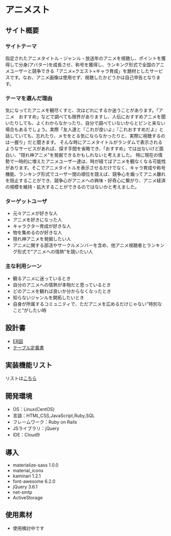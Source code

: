 
# アニメスト

## サイト概要
### サイトテーマ
指定されたアニメタイトル・ジャンル・放送年のアニメを視聴し、ポイントを獲得して分身(アバター)を成長させ、称号を獲得し、ランキング形式で全国のアニメユーザーと競争できる「アニメ×クエスト×キャラ育成」を題材としたサービスです。なお、アニメ画像は使用せず、視聴したかどうかは自己申告となります。

### テーマを選んだ理由
気になってたアニメを観尽くすと、次はどれにするか迷うことがあります。「アニメ　おすすめ」などで調べても限界がありますし、人伝におすすめアニメを聞いたりしても、よくわからなかったり、自分で調べていないからとピンと来ない場合もあるでしょう。実際「友人達と『これが良いよ』『これおすすめだよ』と話していても、忘れたり、メモをとる気にならなかったりと、実際に視聴するのは一握り」だと聞きます。
そんな時にアニメタイトルがランダムで表示されるようなサービスがあれば、探す手間を省略でき、「おすすめ」では出ないけど面白い、"隠れ神アニメ"を発掘できるかもしれないと考えました。
特に現在の情勢で一時的に増えたアニメユーザー達は、時が経てばアニメを観なくなる可能性があります。そこでアニメタイトルを表示させるだけでなく、キャラ育成や称号機能、ランキング形式でユーザー間の順位を競えば、競争心を煽ってアニメ離れを阻止することができ、競争心がアニメへの興味・好奇心に繋がり、アニメ経済の規模を維持・拡大することができるのではないかと考えました。

### ターゲットユーザ

- 元々アニメが好きな人
- アニメを好きになった人
- キャラクター育成が好きな人
- 物を集めるのが好きな人
- 隠れ神アニメを発掘したい人
- アニメに関する部活やサークルメンバーを含め、他アニメ視聴者とランキング形式で"アニメへの情熱"を競いたい人

### 主な利用シーン

- 観るアニメに迷っているとき
- 自分のアニメへの情熱が本物だと思っているとき
- どのアニメを観れば良いか分からなくなったとき
- 知らないジャンルを開拓したいとき
- 自身が所属するコミュニティで、ただアニメを広めるだけじゃない"特別なこと"がしたい時

## 設計書
- [ER図](https://drive.google.com/file/d/1XReU3uYpgOhbVjkJaQ22HAqj0AdDeAcJ/view?usp=sharing)
- [テーブル定義書](https://docs.google.com/spreadsheets/d/1AmsZ1yJPB7EGjiZuibkxRuHIPlZZqPTcp-N1T93vY6w/edit?usp=sharing)

## 実装機能リスト
リストは[こちら](https://docs.google.com/spreadsheets/d/1ui7cRQsYLrmJbussVq6b6Je69bkcSeMT1m5BW7IoXXw/edit?usp=sharing)

## 開発環境
- OS：Linux(CentOS)
- 言語：HTML,CSS,JavaScript,Ruby,SQL
- フレームワーク：Ruby on Rails
- JSライブラリ：jQuery
- IDE：Cloud9

## 導入
- materialize-sass 1.0.0
- material_icons
- kaminari 1.2.1
- font-awesome 6.2.0
- jQuery 3.6.1
- net-smtp
- ActiveStorage

## 使用素材
- 使用検討中です